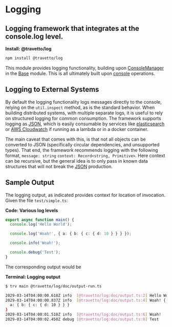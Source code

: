 <!-- This file was generated by @travetto/doc and should not be modified directly -->
<!-- Please modify https://github.com/travetto/travetto/tree/main/module/log/DOC.ts and execute "npx trv doc" to rebuild -->
# Logging
## Logging framework that integrates at the console.log level.

**Install: @travetto/log**
```bash
npm install @travetto/log
```

This module provides logging functionality, building upon [ConsoleManager](https://github.com/travetto/travetto/tree/main/module/base/src/console.ts) in the [Base](https://github.com/travetto/travetto/tree/main/module/base#readme "Environment config and common utilities for travetto applications.") module.  This is all ultimately built upon [console](https://nodejs.org/api/console.html) operations. 

## Logging to External Systems
By default the logging functionality logs messages directly to the console, relying on the `util.inspect` method, as is the standard behavior.  When building distributed systems, with multiple separate logs, it is useful to rely on structured logging for common consumption.  The framework supports logging as [JSON](https://www.json.org), which is easily consumable by services like [elasticsearch](https://elastic.co) or [AWS Cloudwatch](https://aws.amazon.com/cloudwatch/) if running as a lambda or in a docker container.  

The main caveat that comes with this, is that not all objects can be converted to JSON (specifically circular dependencies, and unsupported types).  That end, the framework recommends logging with the following format, `message: string`   `context: Record<string, Primitive>`.  Here context can be recursive, but the general idea is to only pass in known data structures that will not break the [JSON](https://www.json.org) production.

## Sample Output

The logging output, as indicated provides context for location of invocation. Given the file `test/simple.ts`:

**Code: Various log levels**
```typescript
export async function main() {
  console.log('Hello World');

  console.log('Woah!', { a: { b: { c: { d: 10 } } } });

  console.info('Woah!');

  console.debug('Test');
}
```

The corresponding output would be

**Terminal: Logging output**
```bash
$ trv main @travetto/log/doc/output-run.ts

2029-03-14T04:00:00.618Z info  [@travetto/log:doc/output.ts:2] Hello World
2029-03-14T04:00:00.837Z info  [@travetto/log:doc/output.ts:4] Woah! {
  a: { b: { c: { d: 10 } } }
}
2029-03-14T04:00:01.510Z info  [@travetto/log:doc/output.ts:6] Woah!
2029-03-14T04:00:02.450Z debug [@travetto/log:doc/output.ts:8] Test
```
